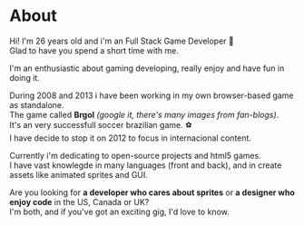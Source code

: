 # About

Hi! I'm 26 years old and i'm an Full Stack Game Developer :space_invader: <br>
Glad to have you spend a short time with me.

I'm an enthusiastic about gaming developing, really enjoy and have fun in doing it. <br>

During 2008 and 2013 i have been working in my own browser-based game as standalone. <br>
The game called **Brgol** *(google it, there's many images from fan-blogs)*. <br>
It's an very successfull soccer brazilian game. :soccer:<br>
I have decide to stop it on 2012 to focus in internacional content.

Currently i'm dedicating to open-source projects and html5 games.<br>
I have vast knowlegde in many languages (front and back), and in create assets like animated sprites and GUI.

Are you looking for <b>a developer who cares about sprites</b> or 
<b>a designer who enjoy code</b> in the US, Canada or UK? <i class="flag flag-us"></i> <i class="flag flag-ca"></i> <i class="flag flag-gb"></i><br /> 
I'm both, and if you've got an exciting gig, I'd love to know.
